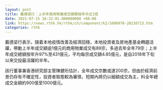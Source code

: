 ```yaml
---
layout: post
title: 戴德梁行：上半年商用物業成交總額按年升近1倍
date: 2021-07-15 16:32:01.000000000 +08:00
link: https://news.rthk.hk/rthk/ch/component/k2/1600970-20210715.htm
categories: rthk
---
```


戴德梁行表示，隨着本地疫情改善及經濟回穩，本地投資者及房地產基金轉趨活躍，帶動上半年成交額逾1億元的商用物業成交有89宗，多過去年全年79宗；上半年成交總額按年升97%至431億元，平均每宗成交額4.85億元，是自2018年下旬以來交投最活躍的半年。

該行董事兼香港研究部主管陳健珩估計，全年成交宗數或達200宗，但由於經濟前景仍存有不確定性，投資者取態較為審慎，短期內將仍以細額成交為主，料全年總成交金額約900億至1000億元。
